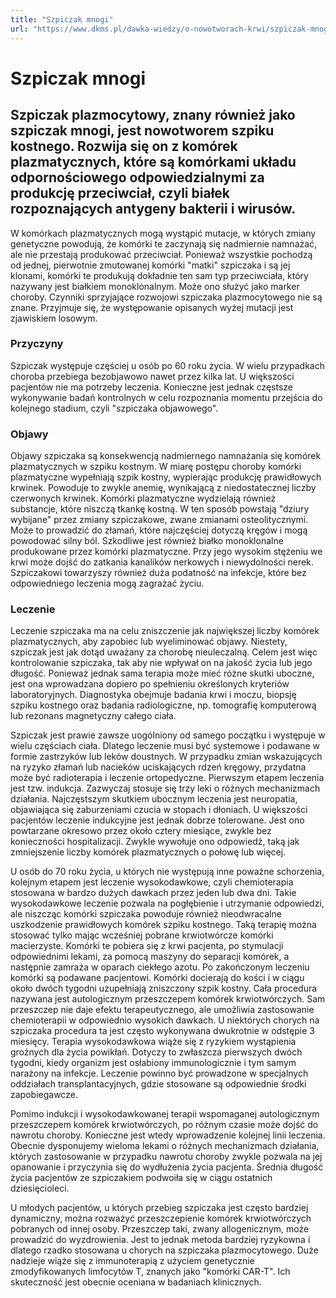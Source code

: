 ```yaml
---
title: "Szpiczak mnogi"
url: "https://www.dkms.pl/dawka-wiedzy/o-nowotworach-krwi/szpiczak-mnogi"
---
```


# Szpiczak mnogi

## Szpiczak plazmocytowy, znany również jako szpiczak mnogi, jest nowotworem szpiku kostnego. Rozwija się on z komórek plazmatycznych, które są komórkami układu odpornościowego odpowiedzialnymi za produkcję przeciwciał, czyli białek rozpoznających antygeny bakterii i wirusów.

W komórkach plazmatycznych mogą wystąpić mutacje, w których zmiany genetyczne powodują, że komórki te zaczynają się nadmiernie namnażać, ale nie przestają produkować przeciwciał. Ponieważ wszystkie pochodzą od jednej, pierwotnie zmutowanej komórki "matki" szpiczaka i są jej klonami, komórki te produkują dokładnie ten sam typ przeciwciała, który nazywany jest białkiem monoklonalnym. Może ono służyć jako marker choroby. Czynniki sprzyjające rozwojowi szpiczaka plazmocytowego nie są znane. Przyjmuje się, że występowanie opisanych wyżej mutacji jest zjawiskiem losowym.


### Przyczyny


Szpiczak występuje częściej u osób po 60 roku życia. W wielu przypadkach choroba przebiega bezobjawowo nawet przez kilka lat. U większości pacjentów nie ma potrzeby leczenia. Konieczne jest jednak częstsze wykonywanie badań kontrolnych w celu rozpoznania momentu przejścia do kolejnego stadium, czyli "szpiczaka objawowego".


### Objawy


Objawy szpiczaka są konsekwencją nadmiernego namnażania się komórek plazmatycznych w szpiku kostnym. W miarę postępu choroby komórki plazmatyczne wypełniają szpik kostny, wypierając produkcję prawidłowych krwinek. Powoduje to zwykle anemię, wynikającą z niedostatecznej liczby czerwonych krwinek. Komórki plazmatyczne wydzielają również substancje, które niszczą tkankę kostną. W ten sposób powstają "dziury wybijane" przez zmiany szpiczakowe, zwane zmianami osteolitycznymi. Może to prowadzić do złamań, które najczęściej dotyczą kręgów i mogą powodować silny ból. Szkodliwe jest również białko monoklonalne produkowane przez komórki plazmatyczne. Przy jego wysokim stężeniu we krwi może dojść do zatkania kanalików nerkowych i niewydolności nerek. Szpiczakowi towarzyszy również duża podatność na infekcje, które bez odpowiedniego leczenia mogą zagrażać życiu.


### Leczenie


Leczenie szpiczaka ma na celu zniszczenie jak największej liczby komórek plazmatycznych, aby zapobiec lub wyeliminować objawy. Niestety, szpiczak jest jak dotąd uważany za chorobę nieuleczalną. Celem jest więc kontrolowanie szpiczaka, tak aby nie wpływał on na jakość życia lub jego długość. Ponieważ jednak sama terapia może mieć różne skutki uboczne, jest ona wprowadzana dopiero po spełnieniu określonych kryteriów laboratoryjnych. Diagnostyka obejmuje badania krwi i moczu, biopsję szpiku kostnego oraz badania radiologiczne, np. tomografię komputerową lub rezonans magnetyczny całego ciała.


Szpiczak jest prawie zawsze uogólniony od samego początku i występuje w wielu częściach ciała. Dlatego leczenie musi być systemowe i podawane w formie zastrzyków lub leków doustnych. W przypadku zmian wskazujących na ryzyko złamań lub nacieków uciskających rdzeń kręgowy, przydatna może być radioterapia i leczenie ortopedyczne. Pierwszym etapem leczenia jest tzw. indukcja. Zazwyczaj stosuje się trzy leki o różnych mechanizmach działania. Najczęstszym skutkiem ubocznym leczenia jest neuropatia, objawiająca się zaburzeniami czucia w stopach i dłoniach. U większości pacjentów leczenie indukcyjne jest jednak dobrze tolerowane. Jest ono powtarzane okresowo przez około cztery miesiące, zwykle bez konieczności hospitalizacji. Zwykle wywołuje ono odpowiedź, taką jak zmniejszenie liczby komórek plazmatycznych o połowę lub więcej.


U osób do 70 roku życia, u których nie występują inne poważne schorzenia, kolejnym etapem jest leczenie wysokodawkowe, czyli chemioterapia stosowana w bardzo dużych dawkach przez jeden lub dwa dni. Takie wysokodawkowe leczenie pozwala na pogłębienie i utrzymanie odpowiedzi, ale niszcząc komórki szpiczaka powoduje również nieodwracalne uszkodzenie prawidłowych komórek szpiku kostnego. Taką terapię można stosować tylko mając wcześniej pobrane krwiotwórcze komórki macierzyste. Komórki te pobiera się z krwi pacjenta, po stymulacji odpowiednimi lekami, za pomocą maszyny do separacji komórek, a następnie zamraża w oparach ciekłego azotu. Po zakończonym leczeniu komórki są podawane pacjentowi. Komórki docierają do kości i w ciągu około dwóch tygodni uzupełniają zniszczony szpik kostny. Cała procedura nazywana jest autologicznym przeszczepem komórek krwiotwórczych. Sam przeszczep nie daje efektu terapeutycznego, ale umożliwia zastosowanie chemioterapii w odpowiednio wysokich dawkach. U niektórych chorych na szpiczaka procedura ta jest często wykonywana dwukrotnie w odstępie 3 miesięcy. Terapia wysokodawkowa wiąże się z ryzykiem wystąpienia groźnych dla życia powikłań. Dotyczy to zwłaszcza pierwszych dwóch tygodni, kiedy organizm jest osłabiony immunologicznie i tym samym narażony na infekcje. Leczenie powinno być prowadzone w specjalnych oddziałach transplantacyjnych, gdzie stosowane są odpowiednie środki zapobiegawcze.


Pomimo indukcji i wysokodawkowanej terapii wspomaganej autologicznym przeszczepem komórek krwiotwórczych, po różnym czasie może dojść do nawrotu choroby. Konieczne jest wtedy wprowadzenie kolejnej linii leczenia. Obecnie dysponujemy wieloma lekami o różnych mechanizmach działania, których zastosowanie w przypadku nawrotu choroby zwykle pozwala na jej opanowanie i przyczynia się do wydłużenia życia pacjenta. Średnia długość życia pacjentów ze szpiczakiem podwoiła się w ciągu ostatnich dziesięcioleci.


U młodych pacjentów, u których przebieg szpiczaka jest często bardziej dynamiczny, można rozważyć przeszczepienie komórek krwiotwórczych pobranych od innej osoby. Przeszczep taki, zwany allogenicznym, może prowadzić do wyzdrowienia. Jest to jednak metoda bardziej ryzykowna i dlatego rzadko stosowana u chorych na szpiczaka plazmocytowego. Duże nadzieje wiąże się z immunoterapią z użyciem genetycznie zmodyfikowanych limfocytów T, znanych jako "komórki CAR\-T". Ich skuteczność jest obecnie oceniana w badaniach klinicznych.


  



  



  



  



